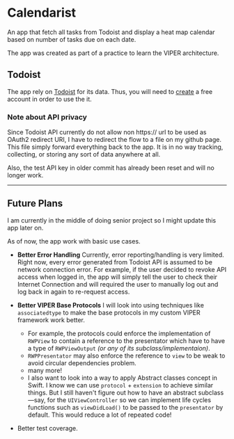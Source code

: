 # Calendarist
An app that fetch all tasks from Todoist and display a heat map calendar based on number of tasks due on each date.

The app was created as part of a practice to learn the VIPER architecture.

## Todoist
The app rely on [Todoist](https://todoist.com) for its data. Thus, you will need to [create](https://todoist.com/Users/showRegister) a free account in order to use the it.

### Note about API privacy
Since Todoist API currently do not allow non https:// url to be used as OAuth2 redirect URI, I have to redirect the flow to a file on my github page. This file simply forward everything back to the app. It is in no way tracking, collecting, or storing any sort of data anywhere at all.


Also, the test API key in older commit has already been reset and will no longer work.

----

## Future Plans

I am currently in the middle of doing senior project so I might update this app later on.

As of now, the app work with basic use cases.

- **Better Error Handling**
Currently, error reporting/handling is very limited. Right now, every error generated from Todoist API is assumed to be network connection error. For example, if the user decided to revoke API access when logged in, the app will simply tell the user to check their Internet Connection and will required the user to manually log out and log back in again to re-request access.

- **Better VIPER Base Protocols**
I will look into using techniques like `associatedtype` to make the base protocols in my custom VIPER framework work better. 
	- For example, the protocols could enforce the implementation of `RWPView` to contain a reference to the presentator which have to have a type of `RWPViewOutput` *(or any of its subclass/implementaion)*. 
	- `RWPPresentator` may also enforce the reference to `view` to be weak to avoid circular dependencies problem.
	- many more!
	- I also want to look into a way to apply Abstract classes concept in Swift. I know we can use `protocol` + `extension` to achieve similar things. But I still haven't figure out how to have an abstract subclass—say, for the `UIViewController` so we can implement life cycles functions such as `viewDidLoad()` to be passed to the `presentator` by default. This would reduce a lot of repeated code!

- Better test coverage.
